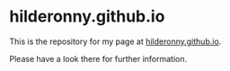 # hilderonny.github.io

This is the repository for my page at [hilderonny.github.io](https://hilderonny.github.io).

Please have a look there for further information.